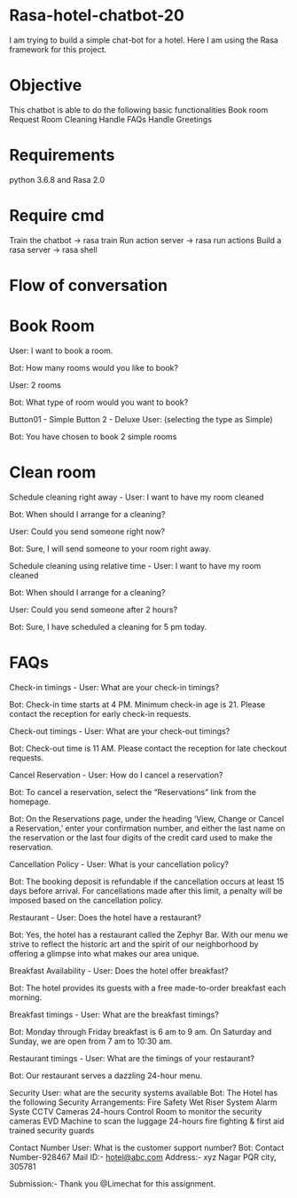 # Rasa-hotel-chatbot-20
I am trying to build a simple chat-bot for a hotel. Here I am using the Rasa framework for this project.

# Objective
This chatbot is able to do the following basic functionalities
Book room
Request Room Cleaning
Handle FAQs
Handle Greetings

# Requirements
python 3.6.8 and Rasa 2.0 

# Require cmd
Train the chatbot -> rasa train
Run action server -> rasa run actions
Build a rasa server -> rasa shell

# Flow of conversation
# Book Room
User: I want to book a room.

Bot: How many rooms would you like to book?

User: 2 rooms

Bot: What type of room would you want to book?

Button01 - Simple
Button 2 - Deluxe
User: (selecting the type as Simple)

Bot: You have chosen to book 2 simple rooms

# Clean room
Schedule cleaning right away -
User: I want to have my room cleaned

Bot: When should I arrange for a cleaning?

User: Could you send someone right now?

Bot: Sure, I will send someone to your room right away.

Schedule cleaning using relative time -
User: I want to have my room cleaned

Bot: When should I arrange for a cleaning?

User: Could you send someone after 2 hours?

Bot: Sure, I have scheduled a cleaning for 5 pm today.

# FAQs
Check-in timings -
User: What are your check-in timings?

Bot: Check-in time starts at 4 PM. Minimum check-in age is 21. Please contact the reception for early check-in requests.

Check-out timings -
User: What are your check-out timings?

Bot: Check-out time is 11 AM. Please contact the reception for late checkout requests.

Cancel Reservation -
User: How do I cancel a reservation?

Bot: To cancel a reservation, select the “Reservations” link from the homepage.

Bot: On the Reservations page, under the heading ‘View, Change or Cancel a Reservation,’ enter your confirmation number, and either the last name on the reservation or the last four digits of the credit card used to make the reservation.

Cancellation Policy -
User: What is your cancellation policy?

Bot: The booking deposit is refundable if the cancellation occurs at least 15 days before arrival. For cancellations made after this limit, a penalty will be imposed based on the cancellation policy.

Restaurant -
User: Does the hotel have a restaurant?

Bot: Yes, the hotel has a restaurant called the Zephyr Bar. With our menu we strive to reflect the historic art and the spirit of our neighborhood by offering a glimpse into what makes our area unique.

Breakfast Availability -
User: Does the hotel offer breakfast?

Bot: The hotel provides its guests with a free made-to-order breakfast each morning.

Breakfast timings -
User: What are the breakfast timings?

Bot: Monday through Friday breakfast is 6 am to 9 am. On Saturday and Sunday, we are open from 7 am to 10:30 am.

Restaurant timings -
User: What are the timings of your restaurant?

Bot: Our restaurant serves a dazzling 24-hour menu.
 
Security
User: what are the security systems available
Bot: The Hotel has the following Security Arrangements:
          Fire Safety
          Wet Riser System
          Alarm Syste
          CCTV Cameras
          24-hours Control Room to monitor the security cameras
          EVD Machine to scan the luggage 
          24-hours fire fighting & first aid trained security guards

Contact Number
User: What is the customer support number?
Bot:      Contact Number-928467
          Mail ID:- hotel@abc.com
          Address:- xyz Nagar PQR city, 305781
          
          
Submission:- 
Thank you @Limechat for this assignment.
